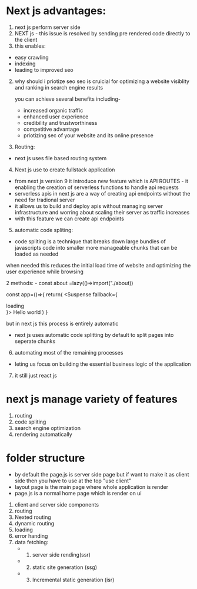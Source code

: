 # Next js advantages:

1. next js perform server side
2. NEXT js - this issue is resolved by sending pre rendered code directly to the client
3. this enables:

- easy crawling
- indexing
- leading to improved seo

2. why should i priotize seo
   seo is cruicial for optimizing a website visiblity and ranking in search engine results

   you can achieve several benefits including-

   - increased organic traffic
   - enhanced user experience
   - credibility and trustworthiness
   - competitive advantage
   - priotizing sec of your website and its online presence

3. Routing:

- next js uses file based routing system

4. Next js use to create fullstack application

- from next js version 9 it introduce new feature which is API ROUTES - it enabling the creation of serverless functions to handle api requests
- serverless apis in next js are a way of creating api endpoints without the need for tradional server
- it allows us to build and deploy apis without managing server infrastructure and worring about scaling their server as traffic increases
- with this feature we can create api endpoints

5. automatic code spliting:

- code spliting is a technique that breaks down large bundles of javascripts code into smaller more manageable chunks that can be loaded as needed

when needed this reduces the initial load time of website
and optimizing the user experience while browsing

2 methods: - const about =lazy(()=>import("./about))

const app=()=>{
return(
<Suspense fallback={<div>loading</div>}>
<Text>Hello world</Text>
</Suspense>
)
}

but in next js this process is entirely automatic

- next js uses automatic code splitting by default to split pages into seperate chunks

6. automating most of the remaining processes

- leting us focus on building the essential business logic of the application

7. it still just react js

# next js manage variety of features

1. routing
2. code spliting
3. search engine optimization
4. rendering automatically

# folder structure

- by default the page.js is server side page but if want to make it as client side then you have to use at the top "use client"
- layout page is the main page where whole application is render
- page.js is a normal home page which is render on ui

1. client and server side components
2. routing
3. Nexted routing
4. dynamic routing
5. loading
6. error handing
7. data fetching:
   - 1. server side rending(ssr)
   - 2. static site generation (ssg)
   - 3. Incremental static generation (isr)

